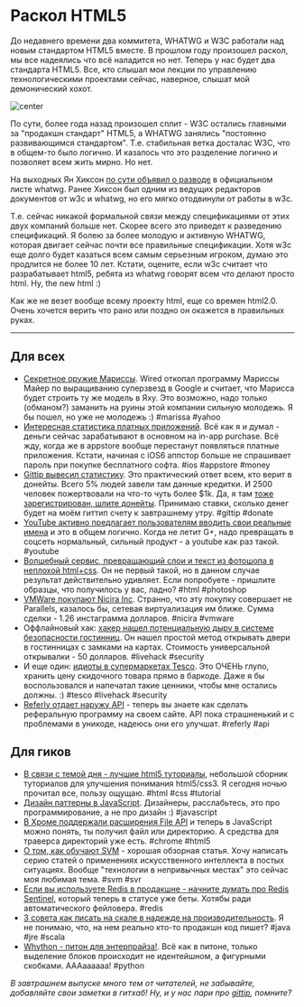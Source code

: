 # Раскол HTML5

До недавнего времени два коммитета, WHATWG и W3C работали над новым стандартом HTML5 вместе. В прошлом году произошел раскол, мы все надеялись что всё наладится но нет. Теперь у нас будет два стандарта HTML5. Все, кто слышал мои лекции по управлению технологическими проектами сейчас, наверное, слышат мой демонический хохот.

![center](http://www.splashnology.com/uploads/2011/10/main1.jpg)

По сути, более  года назад произошел сплит - W3C остались главными за "продакшн стандарт" HTML5, а WHATWG занялись "постоянно развивающимся стандартом". Т.е. стабильная ветка досталас W3C, что в общем-то было логично. И казалось что это разделение логично и позволяет всем жить мирно. Но нет.

На выходных Ян Хиксон [по сути объявил о разводе](http://lists.w3.org/Archives/Public/public-whatwg-archive/2012Jul/0119.html) в официальном листе whatwg. Ранее Хиксон был одним из ведущих редакторов документов от w3c и whatwg, но его мягко отодвинули от работы в w3c.

Т.е. сейчас никакой формальной связи между спецификациями от этих двух компаний больше нет. Скорее всего это приведет к разведению спецификаций. Я болею за более молодую и активную WHATWG, которая двигает сейчас почти все правильные спецификации. Хотя w3c еще долго будет казаться всем самым серьезным игроком, думаю это продлится не более 10 лет. Кстати, оцените, если w3c считает что разрабатывает html5, ребята из whatwg говорят всем что делают просто html. Ну, the new html :)

Как же не везет вообще всему проекту html, еще со времен html2.0. Очень хочется верить что рано или поздно он окажется в правильных руках.

-----

## Для всех
* [Секретное оружие Мариссы](http://www.wired.com/business/2012/07/marissas-secret-weapon-for-recruiting-new-yahoo-talent/). Wired откопал программу Мариссы Майер по выращиванию суперзвезд в Google и считает, что Марисса будет строить ту же модель в Яху. Это возможно, надо только (обманом?) заманить на руины этой компании сильную молодежь. Я бы пошел, но уже не молодежь :) #marissa #yahoo
* [Интересная статистика платных приложений](http://www.tonywright.com/2012/how-to-evaluate-a-paid-iphone-app-idea/). Всё как я и думал - деньги сейчас зарабатывают в основном на in-app purchase. Всё жду, когда же в appstore вообще перестанут появляться платные приложения. Кстати, начиная с iOS6 аппстор больше не спрашивает пароль при покупке бесплатного софта. #ios #appstore #money
* [Gittip вывесил статистику](https://www.gittip.com/about/stats.html). Это практический ответ всем, кто верит в донейты. Всего 5% людей завели там данные кредитки. И 2500 человек пожертвовали на что-то чуть более $1k. Да, я там [тоже зарегистрирован, шлите донейты](https://www.gittip.com/bobuk/). Принимаю ставки, сколько денег будет на моём гиттип счету к завтрашнему утру. #gittip #donate
* [YouTube активно предлагает пользователям вводить свои реальные имена](http://betabeat.com/2012/07/start-using-your-full-name-begs-desperate-youtube-message/) и это в общем логично. Когда не летит G+, надо превращать в соцсеть нормальный, сильный продукт - а youtube как раз такой. #youtube
* [Волшебный сервис, превращающий слои и текст из фотошопа в неплохой html+css](http://www.markupwand.com). Он не первый такой, но в данном случае результат действительно удивляет. Если попробуете - пришлите образцы, что получилось у вас, ладно? #html #photoshop
* [VMWare покупают Nicira Inc](http://bhorowitz.com/2012/07/23/vmware-buys-nicira-for-1-26b/). Странно, что эту покупку совершает не Parallels, казалось бы, сетевая виртуализация им ближе. Сумма сделки - 1.26 инстаграмма долларов. #nicira #vmware
* Оффлайновый хак: [хакер нашел потенциальную дыру в системе безопасности гостинниц](http://www.forbes.com/sites/andygreenberg/2012/07/23/hacker-will-expose-potential-security-flaw-in-more-than-four-million-hotel-room-keycard-locks/). Он нашел простой метод открывать двери в гостинницах с замками на картах. Стоимость универсальной открывалки - 50 долларов. #livehack #security
* И еще один: [идиоты в супермаркетах Tesco](http://mtdevans.com/projects/barcode/). Это ОЧЕНЬ глупо, хранить цену скидочного товара прямо в баркоде. Даже я бы воспользовался и напечатал такие ценники, чтобы мне остались должны. :) #tesco #livehack #security
* [Referly отдает наружу API](http://techcrunch.com/2012/07/23/referly-gets-more-social-launches-api-now-any-site-can-have-a-referral-program/) - теперь вы знаете как сделать реферальную программу на своем сайте. API пока страшненький и с проблемами в уникоде, надеюсь они его улучшат. #referly #api

## Для гиков
* [В связи с темой дня - лучшие html5 туториалы](http://www.noupe.com/design/html5-tutorials.html), небольшой сборник туториалов для улучшения понимания html5/css3. Я сегодня ночью прочитал все, пользу ощущаю. #html #css #tutorial
* [Дизайн паттерны в JavaScript](http://net.tutsplus.com/tutorials/javascript-ajax/digging-into-design-patterns-in-javascript/). Дизайнеры, расслабьтесь, это про программирование, а не про дизайн :) #javascript
* [В Хроме поддержали расширения File API](http://www.webmonkey.com/2012/07/chrome-21-adds-new-drag-and-drop-tricks/) и теперь в JavaScript можно понять, ты получил файл или директорию. А средства для траверса директорий уже есть. #chrome #html5
* [О том, как обучают SVM](http://www.aelag.com/147952673) - хорошая обзорная статья. Хочу написать серию статей о применениях искусственного интеллекта в постых ситуациях. Вообще "технологии в непривычных местах" это сейчас моя любимая тема. #svm #svr
* [Если вы используете Redis в продакшне - начните думать про Redis Sentinel](http://antirez.com/post/redis-sentinel-beta-released.html), который теперь в статусе уже беты. Хотябы ради автоматического фейловера. #redis
* [3 совета как писать на скале в надежде на производительность](http://www.sumologic.com/blog/technology/3-tips-for-writing-performant-scala). Я не понимаю, что, на нем реально кто-то продакшн код пишет? #java #jre #scala
* [Whython - питон для энтерпрайза!](http://writeonly.wordpress.com/2010/04/01/whython-python-for-people-who-hate-whitespace/). Всё как в питоне, только выделение блоков происходит не идентейшном, а фигурными скобками. АААаааааа! #python

*В завтрашнем выпуске много тем от читателей, не забывайте, добавляйте свои заметки в гитхаб! Ну, и у нас пари про [gittip](https://www.gittip.com/bobuk/), помните?*
